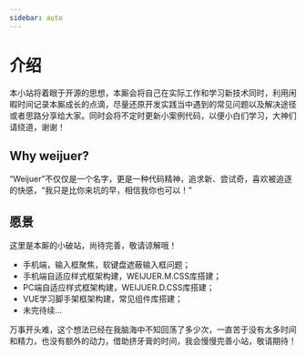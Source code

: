 ```yaml
---
sidebar: auto
---
```


# 介绍

本小站将着眼于开源的思想，本厮会将自己在实际工作和学习新技术同时，利用闲暇时间记录本厮成长的点滴，尽量还原开发实践当中遇到的常见问题以及解决途径或者思路分享给大家。同时会将不定时更新小案例代码，以便小白们学习，大神们请绕道，谢谢！

## Why weijuer?

“Weijuer”不仅仅是一个名字，更是一种代码精神，追求新、尝试奇，喜欢被追逐的快感，“我只是比你来坑的早，相信我你也可以！”

## 愿景

这里是本厮的小破站，尚待完善，敬请谅解哦！

* 手机端，输入框聚焦，软键盘遮蔽输入框问题；
* 手机端自适应样式框架构建，WEIJUER.M.CSS库搭建；
* PC端自适应样式框架构建，WEIJUER.D.CSS库搭建；
* VUE学习脚手架框架构建，常见组件库搭建；
* 未完待续…

万事开头难，这个想法已经在我脑海中不知回荡了多少次，一直苦于没有太多时间和精力，也没有额外的动力，借助挤牙膏的时间，我会慢慢完善小站，敬请期待！